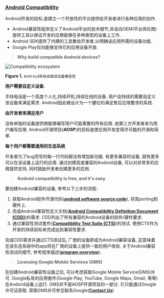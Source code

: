 ### [**Android Compatibility**](http://source.android.com/compatibility/index.html)

Android开发的目标,是建立一个开放性的平台提供给开发者进行各种应用的创作.

 - Android兼容性程序定义了Android平台的技术细节,并且向OEM(平台供应商)提供工具以保证开发的应用能够在多种类型的设备上工作.
 - Android SDK提供了内建的工具集给开发者,以明确该应用所需的设备功能.
 - Google Play仅向能够支持它的应用设备开放.


> **Why build compatible Android devices?**

![Compatibility ecosystem](http://source.android.com/compatibility/images/compat-ecosystem.png)

**Figure 1.** `Android系统会推进设备兼容性`

**用户需要自定义设备.**

手持电话是一个高度个人化,持续开机,持续在线的设备. 用户会持续的需要自定义该设备来满足需求. Android因此被设计为一个健壮的满足售后应用要求的系统.

**由开发者来满足用户**

没有单独的设备提供商能够编写用户可能需要的所有应用. 由第三方开发者来为用户编写应用. Android开源项目(**AOSP**)的目标是使应用开发变得尽可能的开源和简单.

**每个用户都需要通用的生态系统**

开发者为了bug而写的每一行代码都没有增加新功能. 有更多兼容的设备, 就有更多可以在该设备上运行的应用. 通过创建高度兼容的Android设备, 可以对非常多的应用提供支持, 同时鼓励开发者创建更多的应用.

> **Android compatibility is free, and it's easy**

要创建Android兼容的设备, 参考以下三步的流程:

 1. 获取Android软件开源代码([**android software source code**](http://source.android.com/source/index.html)), 将其porting到硬件上.
 2. 完成Android兼容性定义文档([**Android Compatibility Definition Document (CDD)**](http://source.android.com/compatibility/android-cdd.pdf))的需求. CDD列出了所有兼容的Android设备的软件/硬件要求.
 3. 通过兼容性测试套件([**Compatibility Test Suite (CTS)**](http://source.android.com/compatibility/cts-intro.html))的测试. 使用CTS作为开发的持续目标来完成达到兼容性要求.

完成CDD需求并通过CTS测试后, 厂商的设备即成为Android兼容设备, 这意味着在该生态系统中的app将在厂商的设备上提供一致的用户体验. 关于Android兼容性测试的细节, 参考程序描述([**program overview**](http://source.android.com/compatibility/overview.html)).

> **Licensing Google Mobile Services (GMS)**

在创建Android兼容性设备之后, 可以考虑获取Google Mobile Service(GMS)许可. Google私有的应用套件(Google Play, YouTube, Google Maps, Gmail, 等等)在Andorid设备上运行. GMS并不是AOSP开源项目的一部分. 它只能通过Google许可证获取. 获取GMS许可参见联系Google([**Contact Us**](http://source.android.com/compatibility/contact-us.html))



